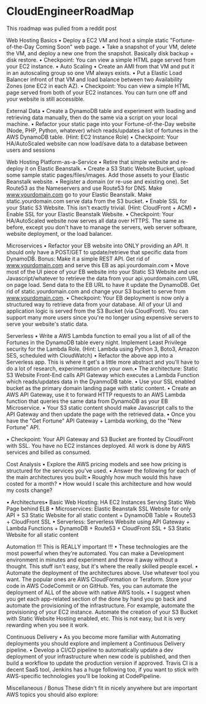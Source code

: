 # CloudEngineerRoadMap
This roadmap was pulled from a reddit post

Web Hosting Basics
• Deploy a EC2 VM and host a simple static "Fortune-of-the-Day Coming Soon" web page.
• Take a snapshot of your VM, delete the VM, and deploy a new one from the snapshot. Basically disk backup + disk restore.
• Checkpoint: You can view a simple HTML page served from your EC2 instance.
• 
Auto Scaling
• Create an AMI from that VM and put it in an autoscaling group so one VM always exists.
• Put a Elastic Load Balancer infront of that VM and load balance between two Availability Zones (one EC2 in each AZ).
• Checkpoint: You can view a simple HTML page served from both of your EC2 instances. You can turn one off and your website is still accessible.

External Data
• Create a DynamoDB table and experiment with loading and retrieving data manually, then do the same via a script on your local machine.
• Refactor your static page into your Fortune-of-the-Day website (Node, PHP, Python, whatever) which reads/updates a list of fortunes in the AWS DynamoDB table. (Hint: EC2 Instance Role)
• Checkpoint: Your HA/AutoScaled website can now load/save data to a database between users and sessions

Web Hosting Platform-as-a-Service
• Retire that simple website and re-deploy it on Elastic Beanstalk.
• Create a S3 Static Website Bucket, upload some sample static pages/files/images. Add those assets to your Elastic Beanstalk website.
• Register a domain (or re-use and existing one). Set Route53 as the Nameservers and use Route53 for DNS. Make www.yourdomain.com go to your Elastic Beanstalk. Make static.yourdomain.com serve data from the S3 bucket.
• Enable SSL for your Static S3 Website. This isn't exactly trivial. (Hint: CloudFront + ACM)
• Enable SSL for your Elastic Beanstalk Website.
• Checkpoint: Your HA/AutoScaled website now serves all data over HTTPS. The same as before, except you don't have to manage the servers, web server software, website deployment, or the load balancer.

Microservices
• Refactor your EB website into ONLY providing an API. It should only have a POST/GET to update/retrieve that specific data from DynamoDB. Bonus: Make it a simple REST API. Get rid of www.yourdomain.com and serve this EB as api.yourdomain.com
• Move most of the UI piece of your EB website into your Static S3 Website and use Javascript/whatever to retrieve the data from your api.yourdomain.com URL on page load. Send data to the EB URL to have it update the DynamoDB. Get rid of static.yourdomain.com and change your S3 bucket to serve from www.yourdomain.com.
• Checkpoint: Your EB deployment is now only a structured way to retrieve data from your database. All of your UI and application logic is served from the S3 Bucket (via CloudFront). You can support many more users since you're no longer using expensive servers to serve your website's static data.

Serverless
• Write a AWS Lambda function to email you a list of all of the Fortunes in the DynamoDB table every night. Implement Least Privilege security for the Lambda Role. (Hint: Lambda using Python 3, Boto3, Amazon SES, scheduled with CloudWatch)
• Refactor the above app into a Serverless app. This is where it get's a little more abstract and you'll have to do a lot of research, experimentation on your own.• The architecture: Static S3 Website Front-End calls API Gateway which executes a Lambda Function which reads/updates data in the DyanmoDB table.
• Use your SSL enabled bucket as the primary domain landing page with static content.
• Create an AWS API Gateway, use it to forward HTTP requests to an AWS Lambda function that queries the same data from DynamoDB as your EB Microservice.
• Your S3 static content should make Javascript calls to the API Gateway and then update the page with the retrieved data.
• Once you have the "Get Fortune" API Gateway + Lambda working, do the "New Fortune" API.

• Checkpoint: Your API Gateway and S3 Bucket are fronted by CloudFront with SSL. You have no EC2 instances deployed. All work is done by AWS services and billed as consumed.

Cost Analysis
• Explore the AWS pricing models and see how pricing is structured for the services you've used.
• Answer the following for each of the main architectures you built:• Roughly how much would this have costed for a month?
• How would I scale this architecture and how would my costs change?

• Architectures• Basic Web Hosting: HA EC2 Instances Serving Static Web Page behind ELB
• Microservices: Elastic Beanstalk SSL Website for only API + S3 Static Website for all static content + DynamoDB Table + Route53 + CloudFront SSL
• Serverless: Serverless Website using API Gateway + Lambda Functions + DynamoDB + Route53 + CloudFront SSL + S3 Static Website for all static content

Automation
!!! This is REALLY important !!!
• These technologies are the most powerful when they're automated. You can make a Development environment in minutes and experiment and throw it away without a thought. This stuff isn't easy, but it's where the really skilled people excel.
• Automate the deployment of the architectures above. Use whatever tool you want. The popular ones are AWS CloudFormation or Teraform. Store your code in AWS CodeCommit or on GitHub. Yes, you can automate the deployment of ALL of the above with native AWS tools.
• I suggest when you get each app-related section of the done by hand you go back and automate the provisioning of the infrastructure. For example, automate the provisioning of your EC2 instance. Automate the creation of your S3 Bucket with Static Website Hosting enabled, etc. This is not easy, but it is very rewarding when you see it work.

Continuous Delivery
• As you become more familiar with Automating deployments you should explore and implement a Continuous Delivery pipeline.
• Develop a CI/CD pipeline to automatically update a dev deployment of your infrastructure when new code is published, and then build a workflow to update the production version if approved. Travis CI is a decent SaaS tool, Jenkins has a huge following too, if you want to stick with AWS-specific technologies you'll be looking at CodePipeline.

Miscellaneous / Bonus
These didn't fit in nicely anywhere but are important AWS topics you should also explore:
